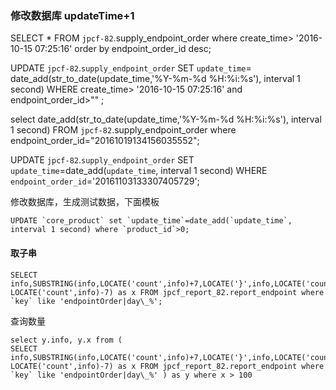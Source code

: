 

### 修改数据库 updateTime+1

SELECT * FROM `jpcf-82`.supply_endpoint_order  where create_time> '2016-10-15 07:25:16' order by endpoint_order_id desc;

UPDATE `jpcf-82`.`supply_endpoint_order` SET `update_time`=  date_add(str_to_date(update_time,'%Y-%m-%d %H:%i:%s'), interval 1 second) WHERE create_time> '2016-10-15 07:25:16' and endpoint_order_id>"" ;

select  date_add(str_to_date(update_time,'%Y-%m-%d %H:%i:%s'), interval 1 second) FROM `jpcf-82`.supply_endpoint_order where endpoint_order_id="20161019134156035552";


UPDATE `jpcf-82`.`supply_endpoint_order` SET `update_time`=date_add(`update_time`, interval 1 second) WHERE `endpoint_order_id`='20161103133307405729';


修改数据库，生成测试数据，下面模板

    UPDATE `core_product` set `update_time`=date_add(`update_time`, interval 1 second) where `product_id`>0; 

#### 取子串

```
SELECT info,SUBSTRING(info,LOCATE('count',info)+7,LOCATE('}',info,LOCATE('count',info))-LOCATE('count',info)-7) as x FROM jpcf_report_82.report_endpoint where `key` like 'endpointOrder|day\_%';
```


查询数量
```
select y.info, y.x from (
SELECT info,SUBSTRING(info,LOCATE('count',info)+7,LOCATE('}',info,LOCATE('count',info))-LOCATE('count',info)-7) as x FROM jpcf_report_82.report_endpoint where `key` like 'endpointOrder|day\_%' ) as y where x > 100

